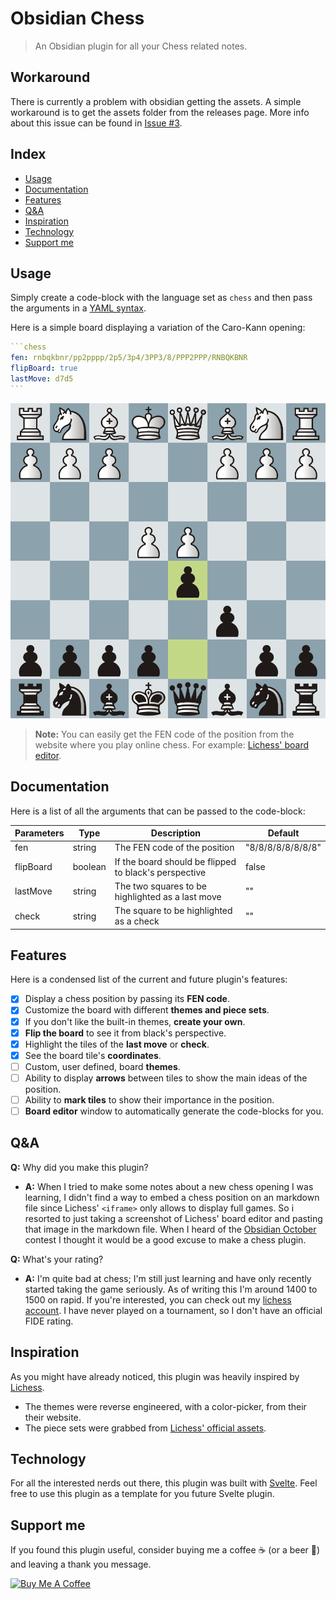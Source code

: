 # Obsidian Chess

> An Obsidian plugin for all your Chess related notes.

## Workaround

There is currently a problem with obsidian getting the assets.
A simple workaround is to get the assets folder from the releases page.
More info about this issue can be found in [Issue #3](https://github.com/pmorim/obsidian-chess/issues/3).

## Index

- [Usage](#usage)
- [Documentation](#documentation)
- [Features](#features)
- [Q&A](#qa)
- [Inspiration](#inspiration)
- [Technology](#technology)
- [Support me](#support-me)

## Usage

Simply create a code-block with the language set as `chess` and then pass the arguments in a [YAML syntax](https://docs.ansible.com/ansible/latest/reference_appendices/YAMLSyntax.html).

Here is a simple board displaying a variation of the Caro-Kann opening:

````yaml
```chess
fen: rnbqkbnr/pp2pppp/2p5/3p4/3PP3/8/PPP2PPP/RNBQKBNR
flipBoard: true
lastMove: d7d5
```
````

![Caro-Kann position](./assets/screenshots/Caro-Kann.png)

> **Note:** You can easily get the FEN code of the position from the website where you play online chess. For example: [Lichess' board editor](https://lichess.org/editor?fen=rnbqkbnr%2Fpp2pppp%2F2p5%2F3p4%2F3PP3%2F8%2FPPP2PPP%2FRNBQKBNR+w+KQkq+-+0+2).

## Documentation

Here is a list of all the arguments that can be passed to the code-block:

| Parameters | Type    | Description                                           | Default           |
| ---------- | ------- | ----------------------------------------------------- | ----------------- |
| fen        | string  | The FEN code of the position                          | "8/8/8/8/8/8/8/8" |
| flipBoard  | boolean | If the board should be flipped to black's perspective | false             |
| lastMove   | string  | The two squares to be highlighted as a last move      | ""                |
| check      | string  | The square to be highlighted as a check               | ""                |

## Features

Here is a condensed list of the current and future plugin's features:

- [x] Display a chess position by passing its **FEN code**.
- [x] Customize the board with different **themes and piece sets**.
- [x] If you don't like the built-in themes, **create your own**.
- [x] **Flip the board** to see it from black's perspective.
- [x] Highlight the tiles of the **last move** or **check**.
- [x] See the board tile's **coordinates**.
- [ ] Custom, user defined, board **themes**.
- [ ] Ability to display **arrows** between tiles to show the main ideas of the position.
- [ ] Ability to **mark tiles** to show their importance in the position.
- [ ] **Board editor** window to automatically generate the code-blocks for you.

## Q&A

**Q:** Why did you make this plugin?

- **A:** When I tried to make some notes about a new chess opening I was learning, I didn't find a way to embed a chess position on an markdown file since Lichess' `<iframe>` only allows to display full games. So i resorted to just taking a screenshot of Lichess' board editor and pasting that image in the markdown file. When I heard of the [Obsidian October](https://publish.obsidian.md/hub/11+-+Events/Obsidian+October+2021) contest I thought it would be a good excuse to make a chess plugin.

**Q:** What's your rating?

- **A:** I'm quite bad at chess; I'm still just learning and have only recently started taking the game seriously. As of writing this I'm around 1400 to 1500 on rapid. If you're interested, you can check out my [lichess account](https://lichess.org/@/frizd). I have never played on a tournament, so I don't have an official FIDE rating.

## Inspiration

As you might have already noticed, this plugin was heavily inspired by [Lichess](https://lichess.org/).

- The themes were reverse engineered, with a color-picker, from their their website.
- The piece sets were grabbed from [Lichess' official assets](https://github.com/ornicar/lila/tree/master/public/piece).

## Technology

For all the interested nerds out there, this plugin was built with [Svelte](https://svelte.dev/). Feel free to use this plugin as a template for you future Svelte plugin.

## Support me

If you found this plugin useful, consider buying me a coffee ☕ (or a beer 🍺) and leaving a thank you message.

<a href="https://www.buymeacoffee.com/pmorim" target="_blank"><img src="https://cdn.buymeacoffee.com/buttons/v2/default-yellow.png" alt="Buy Me A Coffee" style="height: 42px !important;width: 150px !important;" ></a>
